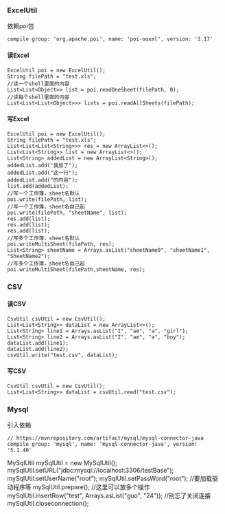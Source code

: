 ### ExcelUtil
依赖poi包
```
compile group: 'org.apache.poi', name: 'poi-ooxml', version: '3.17'
```
#### 读Excel
```
ExcelUtil poi = new ExcelUtil();
String filePath = "test.xls";
//读一个shell里面的内容
List<List<Object>> list = poi.readOneSheet(filePath, 0);
//读每个shell里面的内容
List<List<List<Object>>> lists = poi.readAllSheets(filePath);
```

#### 写Excel
```
ExcelUtil poi = new ExcelUtil();
String filePath = "test.xls";
List<List<List<String>>> res = new ArrayList<>();
List<List<String>> list = new ArrayList<>();
List<String> addedList = new ArrayList<String>();
addedList.add("我加了");
addedList.add("这一行");
addedList.add("的内容");
list.add(addedList);
//写一个工作簿，sheet名默认
poi.write(filePath, list);
//写一个工作簿，sheet名自己起
poi.write(filePath, "sheetName", list);
res.add(list);
res.add(list);
res.add(list);
//写多个工作簿，sheet名默认
poi.writeMultiSheet(filePath, res);
List<String> sheetName = Arrays.asList("sheetName0", "sheetName1", "SheetName2");
//写多个工作簿，sheet名自己起
poi.writeMultiSheet(filePath,sheetName, res);
```

### CSV

#### 读CSV
```
CsvUtil csvUtil = new CsvUtil();
List<List<String>> dataList = new ArrayList<>();
List<String> line1 = Arrays.asList("I", "am", "a", "girl");
List<String> line2 = Arrays.asList("I", "am", "a", "boy");
dataList.add(line1);
dataList.add(line2);
csvUtil.write("test.csv", dataList);
```

#### 写CSV
```
CsvUtil csvUtil = new CsvUtil();
List<List<String>> dataList = csvUtil.read("test.csv");
```

### Mysql
引入依赖
```
// https://mvnrepository.com/artifact/mysql/mysql-connector-java
compile group: 'mysql', name: 'mysql-connector-java', version: '5.1.40'

```
MySqlUtil mySqlUtil = new MySqlUtil();
mySqlUtil.setURL("jdbc:mysql://localhost:3306/testBase");
mySqlUtil.setUserName("root");
mySqlUtil.setPassWord("root");
//要加载驱动程序等
mySqlUtil.prepare();
//这里可以放多个操作
mySqlUtil.insertRow("test", Arrays.asList("guo", "24"));
//别忘了关闭连接
mySqlUtil.closeconnection();
```